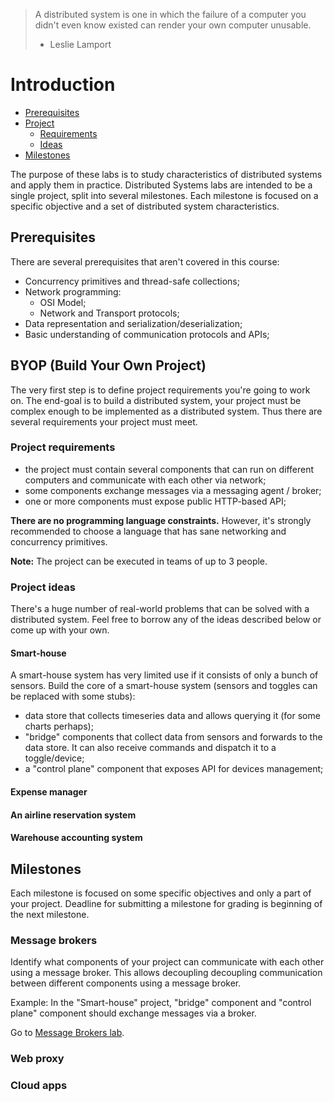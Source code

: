 > A distributed system is one in which the failure of a computer you didn't even know existed can render your own computer unusable.
> - Leslie Lamport

# Introduction

- [Prerequisites](#prerequisites)
- [Project](#byop-build-your-own-project)
  - [Requirements](#project-requirements)
  - [Ideas](#project-ideas)
- [Milestones](#milestones)

The purpose of these labs is to study characteristics of distributed systems and apply them in practice.
Distributed Systems labs are intended to be a single project, split into several milestones. Each milestone is focused on a specific objective and a set of distributed system characteristics.

## Prerequisites

There are several prerequisites that aren't covered in this course:
- Concurrency primitives and thread-safe collections;
- Network programming:
    - OSI Model;
    - Network and Transport protocols;
- Data representation and serialization/deserialization;
- Basic understanding of communication protocols and APIs;

## BYOP (Build Your Own Project)

The very first step is to define project requirements you're going to work on.
The end-goal is to build a distributed system, your project must be complex enough to be implemented as a distributed system.
Thus there are several requirements your project must meet.

### Project requirements

- the project must contain several components that can run on different computers and communicate with each other via network;
- some components exchange messages via a messaging agent / broker;
- one or more components must expose public HTTP-based API;

**There are no programming language constraints.**
However, it's strongly recommended to choose a language that has sane networking and concurrency primitives.

**Note:** The project can be executed in teams of up to 3 people.

### Project ideas

There's a huge number of real-world problems that can be solved with a distributed system.
Feel free to borrow any of the ideas described below or come up with your own.

#### Smart-house

A smart-house system has very limited use if it consists of only a bunch of sensors.
Build the core of a smart-house system (sensors and toggles can be replaced with some stubs):
- data store that collects timeseries data and allows querying it (for some charts perhaps);
- "bridge" components that collect data from sensors and forwards to the data store. It can also receive commands and dispatch it to a toggle/device;
- a "control plane" component that exposes API for devices management;

#### Expense manager

#### An airline reservation system

#### Warehouse accounting system

## Milestones

Each milestone is focused on some specific objectives and only a part of your project.
Deadline for submitting a milestone for grading is beginning of the next milestone.

### Message brokers

Identify what components of your project can communicate with each other using a message broker.
This allows decoupling decoupling communication between different components using a message broker.

Example: In the "Smart-house" project, "bridge" component and "control plane" component should exchange messages via a broker.

Go to [Message Brokers lab](lab1.md).

### Web proxy

### Cloud apps
